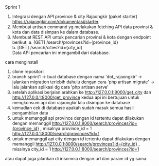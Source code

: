 
Sprint 1
1. Integrasi dengan API province & city Rajaongkir (paket starter)
https://rajaongkir.com/dokumentasi/starter
2. Membuat artisan command​ yg melakukan fetching API data provinsi & kota dan data
disimpan ke dalam database.
3. Membuat REST API untuk pencarian provinsi & kota dengan endpoint berikut:
a. [GET] /search/provinces?id={province_id} <br>
b. [GET] /search/cities?id={city_id} <br>
Data API pencarian ini mengambil dari database.


cara menginstall
1. clone repositori
2. branch sprint1
   -> buat database dengan nama 'dot_rajaongkir'
   -> jalankan migration terlebih dahulu dengan cara 'php artisan migrate'
   -> lalu jalankan aplikasi dg cara 'php artisan serve'
3. setelah aplikasi berjalan arahkan ke
   http://127.0.0.1:8000/get_city dan
   http://127.0.0.1:8000/get_province
   kedua api ini bertujuan untuk mengkonsum api dari rajaongkir lalu disimpan ke database
5. kemudian cek di database apakah sudah masuk semua hasil pengambilan data
6. untuk memanggil api province dengan id tertentu dapat dilakukan dengan memanggil
   http://127.0.0.1:8000/search/provinces?id={province_id} , misalnya province_id = 1
   http://127.0.0.1:8000/search/provinces?id=1
6. untuk memanggil api city dengan id tertentu dapat dilakukan dengan memanggil
   http://127.0.0.1:8000/search/provinces?id={city_id} , misalnya city_id = 1
   http://127.0.0.1:8000/search/provinces?id=1
   
atau dapat juga jalankan di insomnia dengan url dan param id yg sama
